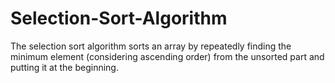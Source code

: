 # Selection-Sort-Algorithm
The selection sort algorithm sorts an array by repeatedly finding the minimum element (considering ascending order) from the unsorted part and putting it at the beginning. 

